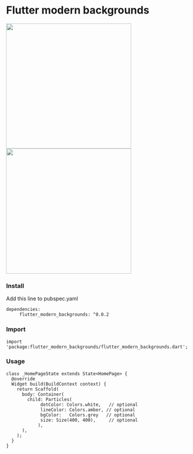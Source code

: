 # Flutter modern backgrounds

<img src="https://github.com/studioidan/flutter_modern_backgrounds/blob/master/art/particles1.gif" width="340px" />
<img src="https://github.com/studioidan/flutter_modern_backgrounds/blob/master/art/particles2.gif" width="340px" />


### Install

Add this line to pubspec.yaml

```
dependencies:
     flutter_modern_backgrounds: ^0.0.2
```


### Import
```
import 'package:flutter_modern_backgrounds/flutter_modern_backgrounds.dart';

```

### Usage

```
class _HomePageState extends State<HomePage> {
  @override
  Widget build(BuildContext context) {
    return Scaffold(
      body: Container(
        child: Particles(
             dotColor: Colors.white,   // optional
             lineColor: Colors.amber, // optional
             bgColor:   Colors.grey   // optional
             size: Size(400, 400),     // optional
            ),
      ),
    );
  }
}
```

